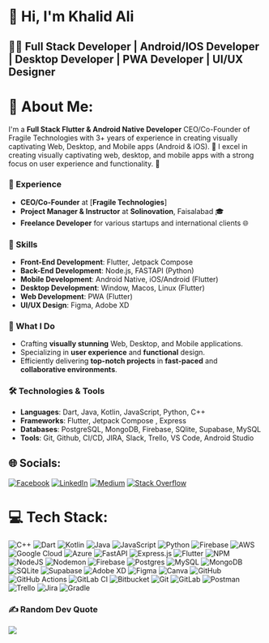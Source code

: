 # 👋 Hi, I'm Khalid Ali

## 🧑‍💻 Full Stack Developer | Android/IOS Developer | Desktop Developer | PWA Developer | UI/UX Designer

# 💫 About Me:

I'm a **Full Stack Flutter & Android Native Developer** CEO/Co-Founder of Fragile Technologies with 3+ years of experience in creating visually captivating Web, Desktop, and Mobile apps (Android & iOS).
🚀 I excel in creating visually captivating web, desktop, and mobile apps with a strong focus on user experience and functionality. 🌟

### 🌟 Experience
- **CEO/Co-Founder** at [**Fragile Technologies**]
- **Project Manager & Instructor** at **Solinovation**, Faisalabad 🎓
- **Freelance Developer** for various startups and international clients 🌐

### 💼 Skills
- **Front-End Development**: Flutter, Jetpack Compose
- **Back-End Development**: Node.js, FASTAPI (Python)
- **Mobile Development**: Android Native, iOS/Android (Flutter)
- **Desktop Development**: Window, Macos, Linux (Flutter)
- **Web Development**: PWA (Flutter)
- **UI/UX Design**: Figma, Adobe XD

### 🚀 What I Do
- Crafting **visually stunning** Web, Desktop, and Mobile applications.
- Specializing in **user experience** and **functional** design.
- Efficiently delivering **top-notch projects** in **fast-paced** and **collaborative environments**.

### 🛠️ Technologies & Tools
- **Languages**: Dart, Java, Kotlin, JavaScript, Python, C++
- **Frameworks**: Flutter, Jetpack Compose , Express
- **Databases**: PostgreSQL, MongoDB, Firebase, SQlite, Supabase, MySQL
- **Tools**: Git, Github, CI/CD, JIRA, Slack, Trello, VS Code, Android Studio


## 🌐 Socials:
[![Facebook](https://img.shields.io/badge/Facebook-%231877F2.svg?logo=Facebook&logoColor=white)](https://facebook.com/https://www.facebook.com/profile.php?id=100044813791660&mibextid=ZbWKwL) [![LinkedIn](https://img.shields.io/badge/LinkedIn-%230077B5.svg?logo=linkedin&logoColor=white)](https://linkedin.com/in/https://www.linkedin.com/in/khalid-ali-a59656241) [![Medium](https://img.shields.io/badge/Medium-12100E?logo=medium&logoColor=white)](https://medium.com/@https://medium.com/@khalidali.dev) [![Stack Overflow](https://img.shields.io/badge/-Stackoverflow-FE7A16?logo=stack-overflow&logoColor=white)](https://stackoverflow.com/users/https://stackoverflow.com/users/20490560/khalid-ali) 

# 💻 Tech Stack:
![C++](https://img.shields.io/badge/c++-%2300599C.svg?style=plastic&logo=c%2B%2B&logoColor=white) ![Dart](https://img.shields.io/badge/dart-%230175C2.svg?style=plastic&logo=dart&logoColor=white) ![Kotlin](https://img.shields.io/badge/kotlin-%237F52FF.svg?style=plastic&logo=kotlin&logoColor=white) ![Java](https://img.shields.io/badge/java-%23ED8B00.svg?style=plastic&logo=openjdk&logoColor=white) ![JavaScript](https://img.shields.io/badge/javascript-%23323330.svg?style=plastic&logo=javascript&logoColor=%23F7DF1E) ![Python](https://img.shields.io/badge/python-3670A0?style=plastic&logo=python&logoColor=ffdd54) ![Firebase](https://img.shields.io/badge/firebase-%23039BE5.svg?style=plastic&logo=firebase) ![AWS](https://img.shields.io/badge/AWS-%23FF9900.svg?style=plastic&logo=amazon-aws&logoColor=white) ![Google Cloud](https://img.shields.io/badge/GoogleCloud-%234285F4.svg?style=plastic&logo=google-cloud&logoColor=white) ![Azure](https://img.shields.io/badge/azure-%230072C6.svg?style=plastic&logo=microsoftazure&logoColor=white) ![FastAPI](https://img.shields.io/badge/FastAPI-005571?style=plastic&logo=fastapi) ![Express.js](https://img.shields.io/badge/express.js-%23404d59.svg?style=plastic&logo=express&logoColor=%2361DAFB) ![Flutter](https://img.shields.io/badge/Flutter-%2302569B.svg?style=plastic&logo=Flutter&logoColor=white) ![NPM](https://img.shields.io/badge/NPM-%23CB3837.svg?style=plastic&logo=npm&logoColor=white) ![NodeJS](https://img.shields.io/badge/node.js-6DA55F?style=plastic&logo=node.js&logoColor=white) ![Nodemon](https://img.shields.io/badge/NODEMON-%23323330.svg?style=plastic&logo=nodemon&logoColor=%BBDEAD) ![Firebase](https://img.shields.io/badge/firebase-a08021?style=plastic&logo=firebase&logoColor=ffcd34) ![Postgres](https://img.shields.io/badge/postgres-%23316192.svg?style=plastic&logo=postgresql&logoColMr=white) ![MySQL](https://img.shields.io/badge/mysql-4479A1.svg?style=plastic&logo=mysql&logoColor=white) ![MongoDB](https://img.shields.io/badge/MongoDB-%234ea94b.svg?style=plastic&logo=mongodb&logoColor=white) ![SQLite](https://img.shields.io/badge/sqlite-%2307405e.svg?style=plastic&logo=sqlite&logoColor=white) ![Supabase](https://img.shields.io/badge/Supabase-3ECF8E?style=plastic&logo=supabase&logoColor=white) ![Adobe XD](https://img.shields.io/badge/Adobe%20XD-470137?style=plastic&logo=Adobe%20XD&logoColor=#FF61F6) ![Figma](https://img.shields.io/badge/figma-%23F24E1E.svg?style=plastic&logo=figma&logoColor=white) ![Canva](https://img.shields.io/badge/Canva-%2300C4CC.svg?style=plastic&logo=Canva&logoColor=white) ![GitHub](https://img.shields.io/badge/github-%23121011.svg?style=plastic&logo=github&logoColor=white) ![GitHub Actions](https://img.shields.io/badge/github%20actions-%232671E5.svg?style=plastic&logo=githubactions&logoColor=white) ![GitLab CI](https://img.shields.io/badge/gitlab%20CI-%23181717.svg?style=plastic&logo=gitlab&logoColor=white) ![Bitbucket](https://img.shields.io/badge/bitbucket-%230047B3.svg?style=plastic&logo=bitbucket&logoColor=white) ![Git](https://img.shields.io/badge/git-%23F05033.svg?style=plastic&logo=git&logoColor=white) ![GitLab](https://img.shields.io/badge/gitlab-%23181717.svg?style=plastic&logo=gitlab&logoColor=white) ![Postman](https://img.shields.io/badge/Postman-FF6C37?style=plastic&logo=postman&logoColor=white) ![Trello](https://img.shields.io/badge/Trello-%23026AA7.svg?style=plastic&logo=Trello&logoColor=white) ![Jira](https://img.shields.io/badge/jira-%230A0FFF.svg?style=plastic&logo=jira&logoColor=white) ![Gradle](https://img.shields.io/badge/Gradle-02303A.svg?style=plastic&logo=Gradle&logoColor=white)

### ✍️ Random Dev Quote
![](https://quotes-github-readme.vercel.app/api?type=horizontal&theme=radical)
